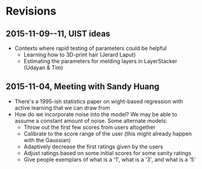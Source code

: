# Revisions

## 2015-11-09--11, UIST ideas

* Contexts where rapid testing of parameters could be helpful
  * Learning how to 3D-print hair (Jerard Laput)
  * Estimating the parameters for melding layers in LayerStacker (Udayan &amp; Tim)

## 2015-11-04, Meeting with Sandy Huang

* There's a 1995-ish statistics paper on wight-based regression with active learning that we can draw from
* How do we incorporate noise into the model?  We may be able to assume a constant amount of noise.  Some alternate models:
  * Throw out the first few scores from users altogether
  * Calibrate to the score range of the user (this might already happen with the Gaussian)
  * Adaptively decrease the first ratings given by the users
  * Adjust ratings based on some initial scores for some sanity ratings
  * Give people exemplars of what is a '1', what is a '3', and what is a '5'

